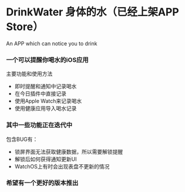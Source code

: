 # DrinkWater 身体的水（已经上架APP Store）
An APP which can notice you to drink
### 一个可以提醒你喝水的iOS应用
主要功能和使用方法
- 即时提醒和通知中记录喝水
- 在今日插件中直接记录
- 使用Apple Watch来记录喝水
- 使用健康应用导入喝水记录

### 其中一些功能正在迭代中
包含BUG有：

- 锁屏界面无法获取健康数据，所以需要解锁提醒
- 解锁后如何获得通知更新UI
- WatchOS上有时会出现表盘不更新的情况
### 希望有一个更好的版本推出
